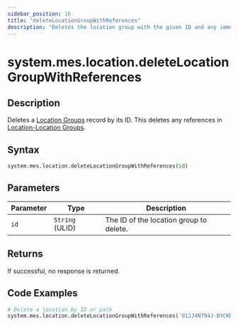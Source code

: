 ```yaml
---
sidebar_position: 16
title: "deleteLocationGroupWithReferences"
description: "Deletes the location group with the given ID and any immediate references to this location group if possible."
---
```


# system.mes.location.deleteLocationGroupWithReferences

## Description

Deletes a [Location Groups](../../data-model/location-model/location-group) record by its ID.
This deletes any references in [Location-Location Groups](../../data-model/location-model/location-location-group).

## Syntax
```python
system.mes.location.deleteLocationGroupWithReferences(id)
```

## Parameters

| Parameter  | Type            | Description                             |
|------------|-----------------|-----------------------------------------|
| `id`       | `String` (ULID) | The ID of the location group to delete. |

## Returns

If successful, no response is returned.

## Code Examples

```python
# Delete a location by ID or path
system.mes.location.deleteLocationGroupWithReferences('01JJ4N794J-BYCKRFJN-AY2S5D1N')
```